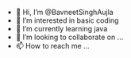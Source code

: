 - 👋 Hi, I’m @BavneetSinghAujla
- 👀 I’m interested in basic coding
- 🌱 I’m currently learning java
- 💞️ I’m looking to collaborate on ...
- 📫 How to reach me ...

<!---
BavneetSinghAujla/BavneetSinghAujla is a ✨ special ✨ repository because its `README.md` (this file) appears on your GitHub profile.
You can click the Preview link to take a look at your changes.
--->
